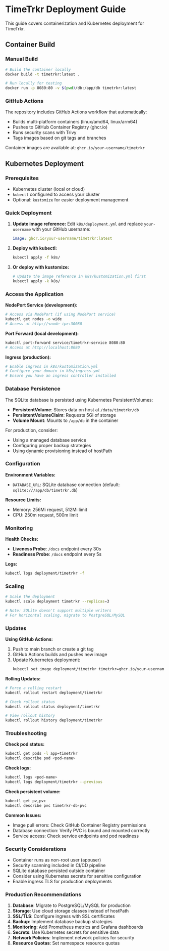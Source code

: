 # TimeTrkr Deployment Guide

This guide covers containerization and Kubernetes deployment for TimeTrkr.

## Container Build

### Manual Build
```bash
# Build the container locally
docker build -t timetrkr:latest .

# Run locally for testing
docker run -p 8080:80 -v $(pwd)/db:/app/db timetrkr:latest
```

### GitHub Actions
The repository includes GitHub Actions workflow that automatically:
- Builds multi-platform containers (linux/amd64, linux/arm64)
- Pushes to GitHub Container Registry (ghcr.io)
- Runs security scans with Trivy
- Tags images based on git tags and branches

Container images are available at: `ghcr.io/your-username/timetrkr`

## Kubernetes Deployment

### Prerequisites
- Kubernetes cluster (local or cloud)
- `kubectl` configured to access your cluster
- Optional: `kustomize` for easier deployment management

### Quick Deployment

1. **Update image reference:**
   Edit `k8s/deployment.yml` and replace `your-username` with your GitHub username:
   ```yaml
   image: ghcr.io/your-username/timetrkr:latest
   ```

2. **Deploy with kubectl:**
   ```bash
   kubectl apply -f k8s/
   ```

3. **Or deploy with kustomize:**
   ```bash
   # Update the image reference in k8s/kustomization.yml first
   kubectl apply -k k8s/
   ```

### Access the Application

**NodePort Service (development):**
```bash
# Access via NodePort (if using NodePort service)
kubectl get nodes -o wide
# Access at http://<node-ip>:30080
```

**Port Forward (local development):**
```bash
kubectl port-forward service/timetrkr-service 8080:80
# Access at http://localhost:8080
```

**Ingress (production):**
```bash
# Enable ingress in k8s/kustomization.yml
# Configure your domain in k8s/ingress.yml
# Ensure you have an ingress controller installed
```

### Database Persistence

The SQLite database is persisted using Kubernetes PersistentVolumes:
- **PersistentVolume**: Stores data on host at `/data/timetrkr/db`
- **PersistentVolumeClaim**: Requests 5Gi of storage
- **Volume Mount**: Mounts to `/app/db` in the container

For production, consider:
- Using a managed database service
- Configuring proper backup strategies
- Using dynamic provisioning instead of hostPath

### Configuration

**Environment Variables:**
- `DATABASE_URL`: SQLite database connection (default: `sqlite:///app/db/timetrkr.db`)

**Resource Limits:**
- Memory: 256Mi request, 512Mi limit
- CPU: 250m request, 500m limit

### Monitoring

**Health Checks:**
- **Liveness Probe**: `/docs` endpoint every 30s
- **Readiness Probe**: `/docs` endpoint every 5s

**Logs:**
```bash
kubectl logs deployment/timetrkr -f
```

### Scaling

```bash
# Scale the deployment
kubectl scale deployment timetrkr --replicas=3

# Note: SQLite doesn't support multiple writers
# For horizontal scaling, migrate to PostgreSQL/MySQL
```

### Updates

**Using GitHub Actions:**
1. Push to main branch or create a git tag
2. GitHub Actions builds and pushes new image
3. Update Kubernetes deployment:
   ```bash
   kubectl set image deployment/timetrkr timetrkr=ghcr.io/your-username/timetrkr:new-tag
   ```

**Rolling Updates:**
```bash
# Force a rolling restart
kubectl rollout restart deployment/timetrkr

# Check rollout status
kubectl rollout status deployment/timetrkr

# View rollout history
kubectl rollout history deployment/timetrkr
```

### Troubleshooting

**Check pod status:**
```bash
kubectl get pods -l app=timetrkr
kubectl describe pod <pod-name>
```

**Check logs:**
```bash
kubectl logs <pod-name>
kubectl logs deployment/timetrkr --previous
```

**Check persistent volume:**
```bash
kubectl get pv,pvc
kubectl describe pvc timetrkr-db-pvc
```

**Common Issues:**
- Image pull errors: Check GitHub Container Registry permissions
- Database connection: Verify PVC is bound and mounted correctly
- Service access: Check service endpoints and pod readiness

### Security Considerations

- Container runs as non-root user (appuser)
- Security scanning included in CI/CD pipeline
- SQLite database persisted outside container
- Consider using Kubernetes secrets for sensitive configuration
- Enable ingress TLS for production deployments

### Production Recommendations

1. **Database**: Migrate to PostgreSQL/MySQL for production
2. **Storage**: Use cloud storage classes instead of hostPath
3. **SSL/TLS**: Configure ingress with SSL certificates
4. **Backup**: Implement database backup strategies
5. **Monitoring**: Add Prometheus metrics and Grafana dashboards
6. **Secrets**: Use Kubernetes secrets for sensitive data
7. **Network Policies**: Implement network policies for security
8. **Resource Quotas**: Set namespace resource quotas